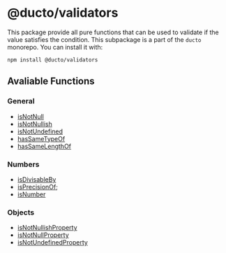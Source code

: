 # @ducto/validators

This package provide all pure functions that can be used to validate if the value satisfies the condition. This subpackage is a part of the `ducto` monorepo. You can install it with:

```shell
npm install @ducto/validators
```

## Avaliable Functions

### General
- [isNotNull](src/general/isNotNull/README.md)
- [isNotNullish](src/general/isNotNullish/README.md)
- [isNotUndefined](src/general/isNotUndefined/README.md)
- [hasSameTypeOf](src/general/hasSameTypeOf/README.md)
- [hasSameLengthOf](src/general/hasSameLengthOf)

### Numbers
- [isDivisableBy](src/number/isDivisibleBy/README.md)
- [isPrecisionOf](src/number/isPrecisionOf/README.md);
- [isNumber](src/number/isNumber/README.md)

### Objects
- [isNotNullishProperty](src/object/isNotNullishProperty/README.md)
- [isNotNullProperty](src/object/isNotNullProperty/README.md)
- [isNotUndefinedProperty](src/object/isNotUndefinedProperty/README.md)

[//]: # (- [isNotUndefined]&#40;src/general/isNotUndefined/README.md&#41;)
